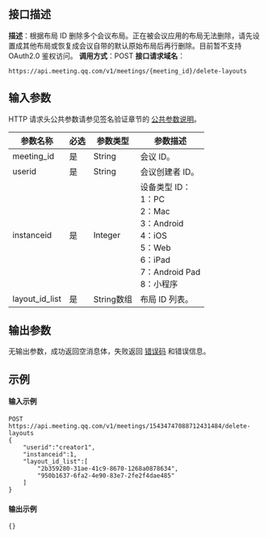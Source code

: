 ## 接口描述
**描述**：根据布局 ID 删除多个会议布局。正在被会议应用的布局无法删除，请先设置成其他布局或恢复成会议自带的默认原始布局后再行删除。目前暂不支持 OAuth2.0 鉴权访问。
**调用方式**：POST
**接口请求域名**：
```Plaintext
https://api.meeting.qq.com/v1/meetings/{meeting_id}/delete-layouts
```




## 输入参数
HTTP 请求头公共参数请参见签名验证章节的 [公共参数说明](https://cloud.tencent.com/document/product/1095/42413#.E5.85.AC.E5.85.B1.E5.8F.82.E6.95.B0)。


| 参数名称       | 必选 | 参数类型   | 参数描述                                                     |
| -------------- | ---- | ---------- | ------------------------------------------------------------ |
| meeting_id     | 是   | String     | 会议 ID。                                                     |
| userid         | 是   | String     | 会议创建者 ID。                                               |
| instanceid     | 是   | Integer    | 设备类型 ID：<br>1：PC<br>2：Mac<br>3：Android<br>4：iOS<br>5：Web<br>6：iPad<br>7：Android Pad<br>8：小程序 |
| layout_id_list | 是   | String数组 | 布局 ID 列表。                                                 |


## 输出参数

无输出参数，成功返回空消息体，失败返回 [错误码](https://cloud.tencent.com/document/product/1095/43704) 和错误信息。


## 示例

#### 输入示例
```plaintext
POST
https://api.meeting.qq.com/v1/meetings/15434747088712431484/delete-layouts
{
    "userid":"creator1",
    "instanceid":1,
    "layout_id_list":[
        "2b359280-31ae-41c9-8670-1268a0878634",
        "950b1637-6fa2-4e90-83e7-2fe2f4dae485"
    ]
}
```




#### 输出示例
```plaintext
{}
```
